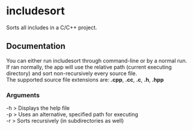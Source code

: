 # includesort
Sorts all includes in a C/C++ project.
  
## Documentation
You can either run includesort through command-line or by a normal run.  
If ran normally, the app will use the relative path (current executing directory) and sort non-recursively every source file.  
The supported source file extensions are: **.cpp**, **.cc**, **.c**, **.h**, **.hpp**  
  
### Arguments
-h			> Displays the help file  
-p <path>	> Uses an alternative, specified path for executing  
-r			> Sorts recursively (in subdirectories as well)  